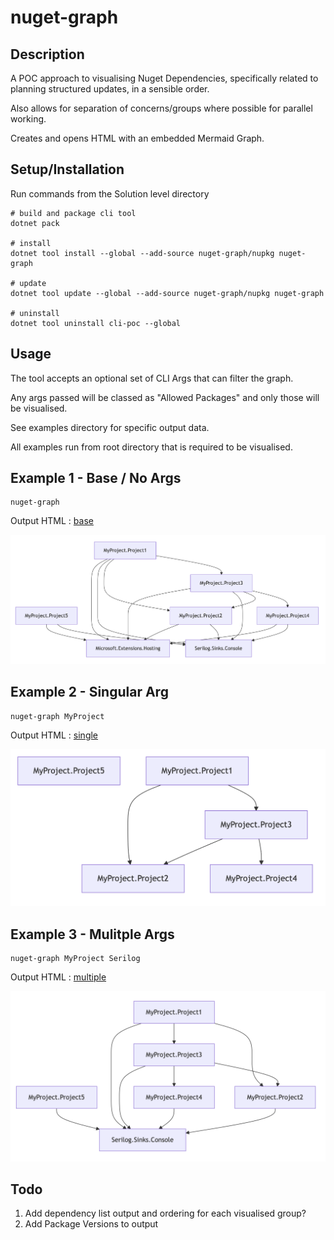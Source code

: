 # nuget-graph

## Description

A POC approach to visualising Nuget Dependencies, specifically related to planning structured updates, in a sensible order.

Also allows for separation of concerns/groups where possible for parallel working.

Creates and opens HTML with an embedded Mermaid Graph.

## Setup/Installation

Run commands from the Solution level directory

```shell
# build and package cli tool
dotnet pack

# install
dotnet tool install --global --add-source nuget-graph/nupkg nuget-graph

# update
dotnet tool update --global --add-source nuget-graph/nupkg nuget-graph

# uninstall
dotnet tool uninstall cli-poc --global
```

## Usage

The tool accepts an optional set of CLI Args that can filter the graph.

Any args passed will be classed as "Allowed Packages" and only those will be visualised.

See examples directory for specific output data.

All examples run from root directory that is required to be visualised.

## Example 1 - Base / No Args

```shell
nuget-graph
```

Output HTML : [base](nuget-graph/example/output_base.html)

![base_image](nuget-graph/example/images/base.png)

## Example 2 -  Singular Arg

```shell
nuget-graph MyProject
```

Output HTML : [single](nuget-graph/example/output_single_arg.html)

![base_image](nuget-graph/example/images/single_arg.png)

## Example 3 - Mulitple Args

```shell
nuget-graph MyProject Serilog
```

Output HTML : [multiple](nuget-graph/example/output_multiple_args.html)

![base_image](nuget-graph/example/images/multiple_args.png)

## Todo

1. Add dependency list output and ordering for each visualised group?
2. Add Package Versions to output
